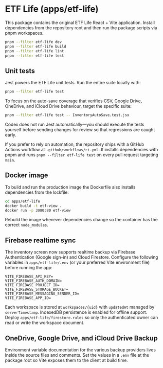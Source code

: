 # ETF Life (apps/etf-life)

This package contains the original ETF Life React + Vite application. Install dependencies from the repository root and then run the package scripts via pnpm workspaces.

```bash
pnpm --filter etf-life dev
pnpm --filter etf-life build
pnpm --filter etf-life lint
pnpm --filter etf-life test
```

## Unit tests

Jest powers the ETF Life unit tests. Run the entire suite locally with:

```bash
pnpm --filter etf-life test
```

To focus on the auto-save coverage that verifies CSV, Google Drive, OneDrive, and iCloud Drive behaviour, target the specific suite:

```bash
pnpm --filter etf-life test -- InventoryAutoSave.test.jsx
```

Codex does not run Jest automatically—you should execute the tests yourself before sending changes for review so that regressions are caught early.

If you prefer to rely on automation, the repository ships with a GitHub Actions workflow at `.github/workflows/ci.yml`. It installs dependencies with pnpm and runs `pnpm --filter etf-life test` on every pull request targeting `main`.

## Docker image

To build and run the production image the Dockerfile also installs dependencies from the lockfile:

```bash
cd apps/etf-life
docker build -t etf-view .
docker run -p 3000:80 etf-view
```

Rebuild the image whenever dependencies change so the container has the correct `node_modules`.

## Firebase realtime sync

The inventory screen now supports realtime backup via Firebase Authentication (Google sign-in) and Cloud Firestore. Configure the following variables in `apps/etf-life/.env` (or your preferred Vite environment file) before running the app:

```
VITE_FIREBASE_API_KEY=
VITE_FIREBASE_AUTH_DOMAIN=
VITE_FIREBASE_PROJECT_ID=
VITE_FIREBASE_STORAGE_BUCKET=
VITE_FIREBASE_MESSAGING_SENDER_ID=
VITE_FIREBASE_APP_ID=
```

Each workspace is stored at `workspaces/{uid}` with `updatedAt` managed by `serverTimestamp`. IndexedDB persistence is enabled for offline support. Deploy `apps/etf-life/firestore.rules` so only the authenticated owner can read or write the workspace document.

## OneDrive, Google Drive, and iCloud Drive Backup

Environment variable documentation for the various backup providers lives inside the source files and comments. Set the values in a `.env` file at the package root so Vite exposes them to the client at build time.
